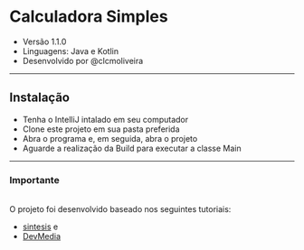 # Calculadora Simples

* Versão 1.1.0
* Linguagens: Java e Kotlin
* Desenvolvido por @clcmoliveira

---
## Instalação
* Tenha o IntelliJ intalado em seu computador
* Clone este projeto em sua pasta preferida
* Abra o programa e, em seguida, abra o projeto
* Aguarde a realização da Build para executar a classe Main

---
### Importante
<br/>
O projeto foi desenvolvido baseado nos seguintes tutoriais: 


* [sintesis](http://sintesis.ugto.mx/WintemplaWeb/02Wintempla/01Introduction/11Java/index.htm) e 
* [DevMedia](https://www.devmedia.com.br/calculadora-java-criacao-de-aplicacoes-em-java-utilizando-swing/26007)
